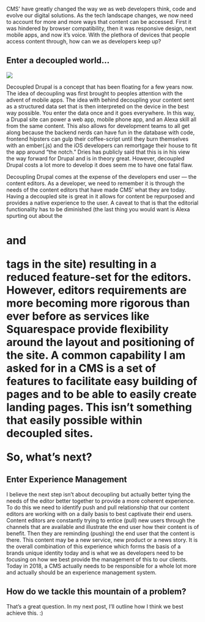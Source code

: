 

CMS’ have greatly changed the way we as web developers think, code and evolve our digital solutions. As the tech landscape changes, we now need to account for more and more ways that content can be accessed. First it was hindered by browser compatibility, then it was responsive design, next mobile apps, and now it’s voice. With the plethora of devices that people access content through, how can we as developers keep up?

## Enter a decoupled world…

![](https://cdn-images-1.medium.com/max/2000/1*3UBymtUfg8NRC-qmdUT1iQ.png)

Decoupled Drupal is a concept that has been floating for a few years now. The idea of decoupling was first brought to peoples attention with the advent of mobile apps. The idea with behind decoupling your content sent as a structured data set that is then interpreted on the device in the best way possible. You enter the data once and it goes everywhere. In this way, a Drupal site can power a web app, mobile phone app, and an Alexa skill all from the same content. This also allows for development teams to all get along because the backend nerds can have fun in the database with code, frontend hipsters can gulp their coffee-script until they burn themselves with an ember(.js) and the iOS developers can remortgage their house to fit the app around “the notch.” Dries has publicly said that this is in his view the way forward for Drupal and is in theory great. However, decoupled Drupal costs a lot more to develop it does seem me to have one fatal flaw.

Decoupling Drupal comes at the expense of the developers end user — the content editors. As a developer, we need to remember it is through the needs of the content editors that have made CMS’ what they are today. Having a decoupled site is great in it allows for content be repurposed and provides a native experience to the user. A caveat to that is that the editorial functionality has to be diminished (the last thing you would want is Alexa spurting out about the <h1> and <p> tags in the site) resulting in a reduced feature-set for the editors. However, editors requirements are more becoming more rigorous than ever before as services like Squarespace provide flexibility around the layout and positioning of the site. A common capability I am asked for in a CMS is a set of features to facilitate easy building of pages and to be able to easily create landing pages. This isn’t something that easily possible within decoupled sites.

So, what’s next?

## Enter Experience Management

I believe the next step isn’t about decoupling but actually better tying the needs of the editor better together to provide a more coherent experience. To do this we need to identify push and pull relationship that our content editors are working with on a daily basis to best captivate their end users. Content editors are constantly trying to entice (pull) new users through the channels that are available and illustrate the end user how their content is of benefit. Then they are reminding (pushing) the end user that the content is there. This content may be a new service, new product or a news story. It is the overall combination of this experience which forms the basis of a brands unique identity today and is what we as developers need to be focusing on how we best provide the management of this to our clients. Today in 2018, a CMS actually needs to be responsible for a whole lot more and actually should be an experience management system.

## How do we tackle this mountain of a problem?

That’s a great question. In my next post, I’ll outline how I think we best achieve this. :)
